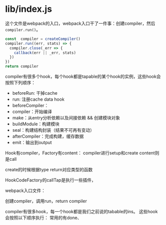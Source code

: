 # lib/index.js
这个文件是webpack的入口，webpack入口干了一件事：创建compiler，然后 `compiler.run()`。
```js
const  compiler = createCompiler()
compiler.run((err, stats) => {
  compiler.close(_err => {
    callback(err || _err, stats)
  })
})
return compiler
```
compiler有很多个hook，每个hook都是tapable的某个hook的实例，这些hook会按照下列顺序：
+ beforeRun: 干掉cache
+ run: 注册cache data hook
+ beforeCompiler：
+ compiler：开始编译
+ make：从entry分析依赖以及间接依赖 && 创建模块对象
+ buildModule：构建模块
+ seal：构建结构封装（结果不可再有变动）
+ afterCompiler：完成构建，缓存数据
+ emit：输出到output


Hook有compiler，Factory有content：
compiler进行setup和create
content则是call

create的时候根据type return对应类型的函数

HookCodeFactory的callTap是执行一些插件，


webpack入口文件：

创建compiler，调用run，return compiler

compiler有很多hook，每一个hook都是我们之前说的tabable的ins。
这些hook会按照以下顺序执行：
常用的有done、
